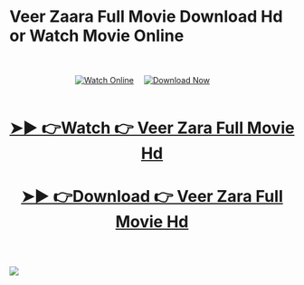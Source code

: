 # Veer Zaara Full Movie Download Hd or Watch Movie Online <br><br><center>
&ensp;&ensp;&ensp;&ensp;&ensp;&ensp;&ensp;&ensp;&ensp;&ensp;&ensp;&ensp;&ensp;&ensp;&ensp;&ensp;
 [![Watch Online](https://img.shields.io/badge/Watch%20Online-🎬-blue?style=for-the-badge&logoWidth=30)](https://bit.ly/veerzara1)&ensp;&ensp;
[![Download Now](https://img.shields.io/badge/Download%20Now-⬇️-orange?style=for-the-badge&logoWidth=30)](https://bit.ly/veerzara1)
<br><br>
# <p dir="auto" align="center"><a href="https://bit.ly/veerzara1" rel="nofollow">➤► 👉Watch 👉 Veer Zara Full Movie Hd </a></p>
# <p dir="auto" align="center"><a href="https://bit.ly/veerzara1" rel="nofollow">➤► 👉Download 👉 Veer Zara Full Movie Hd </a></p>
<br><br>
<a href="https://bit.ly/veerzara1" rel="nofollow">
  <img src="https://i.postimg.cc/Cxdw16pq/68747470733a2f2f62616e676c617264696172792e636f6d2f77702d636f6e74656e742f75706c6f6164732f323032342f30.gif">
</a></center>
